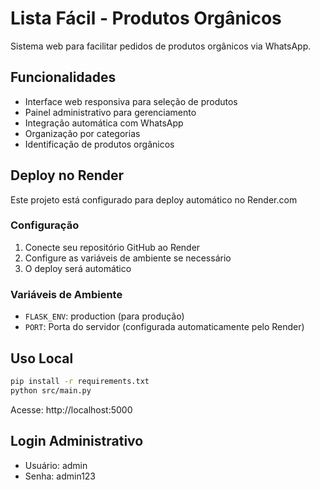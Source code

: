 # Lista Fácil - Produtos Orgânicos

Sistema web para facilitar pedidos de produtos orgânicos via WhatsApp.

## Funcionalidades

- Interface web responsiva para seleção de produtos
- Painel administrativo para gerenciamento
- Integração automática com WhatsApp
- Organização por categorias
- Identificação de produtos orgânicos

## Deploy no Render

Este projeto está configurado para deploy automático no Render.com

### Configuração

1. Conecte seu repositório GitHub ao Render
2. Configure as variáveis de ambiente se necessário
3. O deploy será automático

### Variáveis de Ambiente

- `FLASK_ENV`: production (para produção)
- `PORT`: Porta do servidor (configurada automaticamente pelo Render)

## Uso Local

```bash
pip install -r requirements.txt
python src/main.py
```

Acesse: http://localhost:5000

## Login Administrativo

- Usuário: admin
- Senha: admin123

